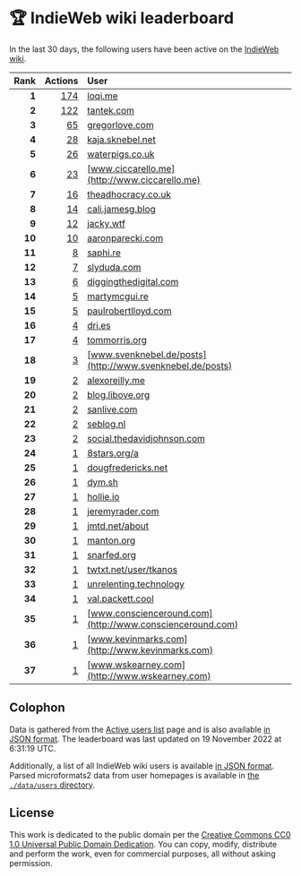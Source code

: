 # 🏆 IndieWeb wiki leaderboard

In the last 30 days, the following users have been active on the [IndieWeb wiki](https://indieweb.org).

| Rank | Actions | User |
|-----:|--------:|:-----|
| **1** | [174](https://indieweb.org/Special:Contributions/Loqi.me) | [loqi.me](http://loqi.me) |
| **2** | [122](https://indieweb.org/Special:Contributions/Tantek.com) | [tantek.com](http://tantek.com) |
| **3** | [65](https://indieweb.org/Special:Contributions/Gregorlove.com) | [gregorlove.com](http://gregorlove.com) |
| **4** | [28](https://indieweb.org/Special:Contributions/Kaja.sknebel.net) | [kaja.sknebel.net](http://kaja.sknebel.net) |
| **5** | [26](https://indieweb.org/Special:Contributions/Waterpigs.co.uk) | [waterpigs.co.uk](http://waterpigs.co.uk) |
| **6** | [23](https://indieweb.org/Special:Contributions/Www.ciccarello.me) | [www.ciccarello.me](http://www.ciccarello.me) |
| **7** | [16](https://indieweb.org/Special:Contributions/Theadhocracy.co.uk) | [theadhocracy.co.uk](http://theadhocracy.co.uk) |
| **8** | [14](https://indieweb.org/Special:Contributions/Cali.jamesg.blog) | [cali.jamesg.blog](http://cali.jamesg.blog) |
| **9** | [12](https://indieweb.org/Special:Contributions/Jacky.wtf) | [jacky.wtf](http://jacky.wtf) |
| **10** | [10](https://indieweb.org/Special:Contributions/Aaronparecki.com) | [aaronparecki.com](http://aaronparecki.com) |
| **11** | [8](https://indieweb.org/Special:Contributions/Saphi.re) | [saphi.re](http://saphi.re) |
| **12** | [7](https://indieweb.org/Special:Contributions/Slyduda.com) | [slyduda.com](http://slyduda.com) |
| **13** | [6](https://indieweb.org/Special:Contributions/Diggingthedigital.com) | [diggingthedigital.com](http://diggingthedigital.com) |
| **14** | [5](https://indieweb.org/Special:Contributions/Martymcgui.re) | [martymcgui.re](http://martymcgui.re) |
| **15** | [5](https://indieweb.org/Special:Contributions/Paulrobertlloyd.com) | [paulrobertlloyd.com](http://paulrobertlloyd.com) |
| **16** | [4](https://indieweb.org/Special:Contributions/Dri.es) | [dri.es](http://dri.es) |
| **17** | [4](https://indieweb.org/Special:Contributions/Tommorris.org) | [tommorris.org](http://tommorris.org) |
| **18** | [3](https://indieweb.org/Special:Contributions/Www.svenknebel.de_posts) | [www.svenknebel.de/posts](http://www.svenknebel.de/posts) |
| **19** | [2](https://indieweb.org/Special:Contributions/Alexoreilly.me) | [alexoreilly.me](http://alexoreilly.me) |
| **20** | [2](https://indieweb.org/Special:Contributions/Blog.libove.org) | [blog.libove.org](http://blog.libove.org) |
| **21** | [2](https://indieweb.org/Special:Contributions/Sanlive.com) | [sanlive.com](http://sanlive.com) |
| **22** | [2](https://indieweb.org/Special:Contributions/Seblog.nl) | [seblog.nl](http://seblog.nl) |
| **23** | [2](https://indieweb.org/Special:Contributions/Social.thedavidjohnson.com) | [social.thedavidjohnson.com](http://social.thedavidjohnson.com) |
| **24** | [1](https://indieweb.org/Special:Contributions/8stars.org_a) | [8stars.org/a](http://8stars.org/a) |
| **25** | [1](https://indieweb.org/Special:Contributions/Dougfredericks.net) | [dougfredericks.net](http://dougfredericks.net) |
| **26** | [1](https://indieweb.org/Special:Contributions/Dym.sh) | [dym.sh](http://dym.sh) |
| **27** | [1](https://indieweb.org/Special:Contributions/Hollie.io) | [hollie.io](http://hollie.io) |
| **28** | [1](https://indieweb.org/Special:Contributions/Jeremyrader.com) | [jeremyrader.com](http://jeremyrader.com) |
| **29** | [1](https://indieweb.org/Special:Contributions/Jmtd.net_about) | [jmtd.net/about](http://jmtd.net/about) |
| **30** | [1](https://indieweb.org/Special:Contributions/Manton.org) | [manton.org](http://manton.org) |
| **31** | [1](https://indieweb.org/Special:Contributions/Snarfed.org) | [snarfed.org](http://snarfed.org) |
| **32** | [1](https://indieweb.org/Special:Contributions/Twtxt.net_user_tkanos) | [twtxt.net/user/tkanos](http://twtxt.net/user/tkanos) |
| **33** | [1](https://indieweb.org/Special:Contributions/Unrelenting.technology) | [unrelenting.technology](http://unrelenting.technology) |
| **34** | [1](https://indieweb.org/Special:Contributions/Val.packett.cool) | [val.packett.cool](http://val.packett.cool) |
| **35** | [1](https://indieweb.org/Special:Contributions/Www.conscienceround.com) | [www.conscienceround.com](http://www.conscienceround.com) |
| **36** | [1](https://indieweb.org/Special:Contributions/Www.kevinmarks.com) | [www.kevinmarks.com](http://www.kevinmarks.com) |
| **37** | [1](https://indieweb.org/Special:Contributions/Www.wskearney.com) | [www.wskearney.com](http://www.wskearney.com) |


## Colophon

Data is gathered from the [Active users list](https://indieweb.org/Special:ActiveUsers) page and is also available [in JSON format](https://github.com/jgarber623/indieweb-wiki-leaderboard/blob/main/data/leaderboard.json). The leaderboard was last updated on 19 November 2022 at 6:31:19 UTC.

Additionally, a list of all IndieWeb wiki users is available [in JSON format](https://github.com/jgarber623/indieweb-wiki-leaderboard/blob/main/data/users.json). Parsed microformats2 data from user homepages is available in [the `./data/users` directory](https://github.com/jgarber623/indieweb-wiki-leaderboard/blob/main/data/users).

## License

This work is dedicated to the public domain per the [Creative Commons CC0 1.0 Universal Public Domain Dedication](https://creativecommons.org/publicdomain/zero/1.0/). You can copy, modify, distribute and perform the work, even for commercial purposes, all without asking permission.
